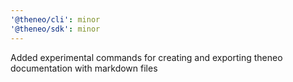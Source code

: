 ```yaml
---
'@theneo/cli': minor
'@theneo/sdk': minor
---
```


Added experimental commands for creating and exporting theneo documentation with markdown files
